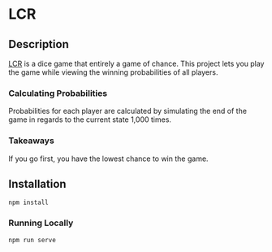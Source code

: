 # LCR

## Description
[LCR](https://en.wikipedia.org/wiki/LCR_(dice_game)) is a dice game that entirely a game of chance. This project lets you play the game while viewing the winning probabilities of all players.

### Calculating Probabilities
Probabilities for each player are calculated by simulating the end of the game in regards to the current state 1,000 times.

### Takeaways
If you go first, you have the lowest chance to win the game.

## Installation
```
npm install
```

### Running Locally
```
npm run serve
```
